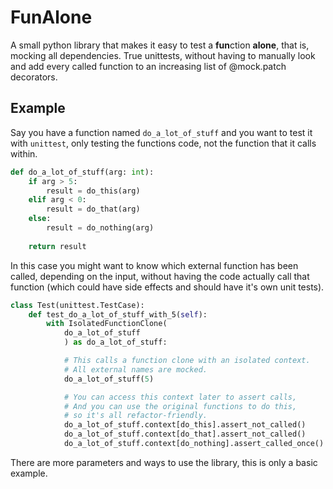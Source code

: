 # FunAlone

A small python library that makes it easy to test a **fun**ction **alone**, that is, mocking all
dependencies. True unittests, without having to manually look and add every called function to an
increasing list of @mock.patch decorators.

## Example

Say you have a function named `do_a_lot_of_stuff` and you want to test it with `unittest`, only testing the functions code, not the function that it calls within.

```python
def do_a_lot_of_stuff(arg: int):
    if arg > 5:
        result = do_this(arg)
    elif arg < 0:
        result = do_that(arg)
    else:
        result = do_nothing(arg)
    
    return result
```

In this case you might want to know which external function has been called, depending on the input, without having the code actually call that function (which could have side effects and should have it's own unit tests).

```python
class Test(unittest.TestCase):
    def test_do_a_lot_of_stuff_with_5(self):
        with IsolatedFunctionClone(
            do_a_lot_of_stuff
            ) as do_a_lot_of_stuff:

            # This calls a function clone with an isolated context.
            # All external names are mocked.
            do_a_lot_of_stuff(5)

            # You can access this context later to assert calls,
            # And you can use the original functions to do this,
            # so it's all refactor-friendly.
            do_a_lot_of_stuff.context[do_this].assert_not_called()
            do_a_lot_of_stuff.context[do_that].assert_not_called()
            do_a_lot_of_stuff.context[do_nothing].assert_called_once()

```

There are more parameters and ways to use the library, this is only a basic example.

